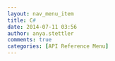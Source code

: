 ```yaml
---
layout: nav_menu_item
title: C#
date: 2014-07-11 03:56
author: anya.stettler
comments: true
categories: [API Reference Menu]
---
```


